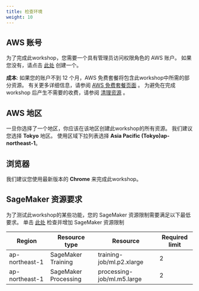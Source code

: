 ```yaml
---
title: 检查环境
weight: 10
---
```


## AWS 账号
为了完成此workshop，您需要一个具有管理员访问权限角色的 AWS 账户。 如果您没有，请点击 [此处](https://aws.amazon.com/getting-started/) 创建一个。

**成本**: 如果您的账户不到 12 个月，AWS 免费套餐将包含此workshop中所需的部分资源。 有关更多详细信息，请参阅 [AWS 免费套餐页面](https://aws.amazon.com/free/) 。 为避免在完成 workshop 后产生不需要的收费，请参阅 [清理资源](https://gcr-solutions.github.io/recommender-system-dev-workshop/cleanup/) 。

## AWS 地区
一旦你选择了一个地区，你应该在该地区创建此workshop的所有资源。 我们建议您选择 **Tokyo** 地区。 使用区域下拉列表选择 **Asia Pacific (Tokyo)ap-northeast-1**。 

## 浏览器
我们建议您使用最新版本的 **Chrome** 来完成此workshop。 

## SageMaker 资源要求

为了测试此workshop的某些功能，您的 SageMaker 资源限制需要满足以下最低要求。 单击 [此处](https://sagemaker-tools.corp.amazon.com/limits) 检查并增加 SageMaker 资源限制 

|Region |Resource type |Resource | 	Required limit |
|--- |--- | --- | --- |
|ap-northeast-1|SageMaker Training |training-job/ml.p2.xlarge |2|
|ap-northeast-1|SageMaker Processing |processing-job/ml.m5.large |2|
